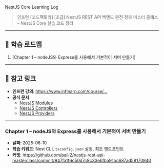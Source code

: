 NestJS Core Learning Log

> 인프런 [코드팩토리] [초급] NestJS REST API 백엔드 완전 정복 마스터 클래스 – NestJS Core 실습 코드 정리

---

## 📖 학습 로드맵
1. [Chapter 1 – nodeJS와 Express를 사용해서 기본적이 서버 만들기] 


---

## 🔗 참고 링크
- **인프런 강의**: https://www.inflearn.com/course/…  
- **공식 문서**  
  - [NestJS Modules](https://docs.nestjs.com/modules)  
  - [NestJS Controllers](https://docs.nestjs.com/controllers)  
  - [NestJS Providers](https://docs.nestjs.com/providers)  

---

### Chapter 1 – nodeJS와 Express를 사용해서 기본적이 서버 만들기
- **날짜**: 2025-06-10  
- **학습 키워드**: Nest CLI, `tsconfig.json` 설정, 최초 엔드포인트  
- **커밋**: https://github.com/paili2/nestjs-rest-api-masterclass/commit/947fa1f6c50d7c8c33ebfba91bc687ad58170940  
